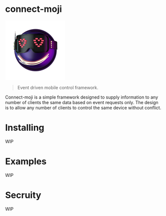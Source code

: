 # connect-moji
 
![logo](connect-moji.png)

> Event driven mobile control framework.

Connect-moji is a simple framework designed to supply information to any number of clients the same data based on event requests only. The design is to allow any number of clients to control the same device without conflict.


# Installing
WIP

# Examples
WIP


# Secruity
WIP


